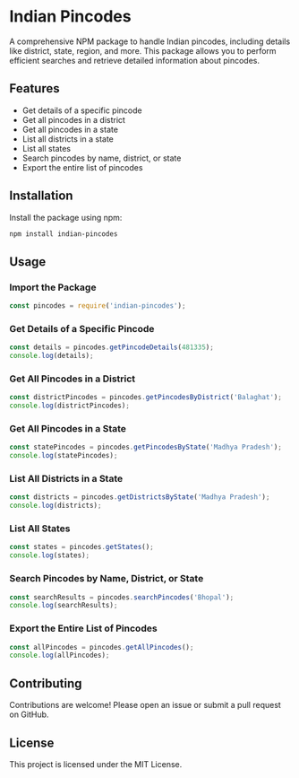 # Indian Pincodes

A comprehensive NPM package to handle Indian pincodes, including details like district, state, region, and more. This package allows you to perform efficient searches and retrieve detailed information about pincodes.

## Features

- Get details of a specific pincode
- Get all pincodes in a district
- Get all pincodes in a state
- List all districts in a state
- List all states
- Search pincodes by name, district, or state
- Export the entire list of pincodes

## Installation

Install the package using npm:

```bash
npm install indian-pincodes
```

## Usage

### Import the Package

```javascript
const pincodes = require('indian-pincodes');
```

### Get Details of a Specific Pincode

```javascript
const details = pincodes.getPincodeDetails(481335);
console.log(details);
```

### Get All Pincodes in a District

```javascript
const districtPincodes = pincodes.getPincodesByDistrict('Balaghat');
console.log(districtPincodes);
```

### Get All Pincodes in a State

```javascript
const statePincodes = pincodes.getPincodesByState('Madhya Pradesh');
console.log(statePincodes);
```

### List All Districts in a State

```javascript
const districts = pincodes.getDistrictsByState('Madhya Pradesh');
console.log(districts);
```

### List All States

```javascript
const states = pincodes.getStates();
console.log(states);
```

### Search Pincodes by Name, District, or State

```javascript
const searchResults = pincodes.searchPincodes('Bhopal');
console.log(searchResults);
```

### Export the Entire List of Pincodes

```javascript
const allPincodes = pincodes.getAllPincodes();
console.log(allPincodes);
```

## Contributing

Contributions are welcome! Please open an issue or submit a pull request on GitHub.

## License

This project is licensed under the MIT License.
